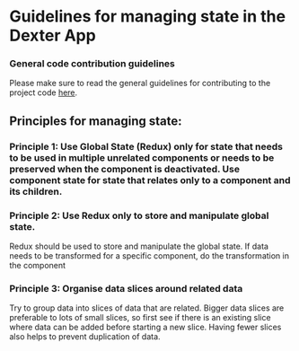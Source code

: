 # Guidelines for managing state in the Dexter App

### General code contribution guidelines

Please make sure to read the general guidelines for contributing to the project code [here](../../../CONTRIBUTING.md).

## Principles for managing state:

### Principle 1: Use Global State (Redux) only for state that needs to be used in multiple unrelated components or needs to be preserved when the component is deactivated. Use component state for state that relates only to a component and its children.

### Principle 2: Use Redux only to store and manipulate global state.

Redux should be used to store and manipulate the global state. If data needs to be transformed for a specific component, do the transformation in the component

### Principle 3: Organise data slices around related data

Try to group data into slices of data that are related. Bigger data slices are preferable to lots of small slices, so first see if there is an existing slice where data can be added before starting a new slice. Having fewer slices also helps to prevent duplication of data.
